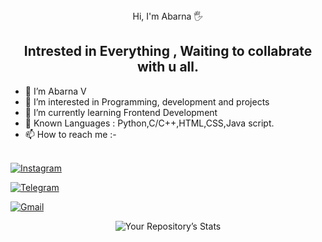 <div align="center" border-radius= 50%>
</div>
<div align="center">
Hi, I'm Abarna 🖐️
<h2>
Intrested in Everything , Waiting to collabrate with u all.
<br>
</h2>

</div>

- 👋 I’m Abarna V
- 👀 I’m interested in Programming, development and projects
- 🌱 I’m currently learning Frontend Development
- 💬 Known Languages : Python,C/C++,HTML,CSS,Java script.
- 📫 How to reach me :-<br><br>

<div>
<a href="https://www.instagram.com/abarna0202" target="_blank">

![Instagram](https://img.shields.io/badge/ragul_2003-%23E4405F.svg?style=for-the-badge&logo=Instagram&logoColor=white)

</a>
  
<a href="https://t.me/RagulAdhithyaM" target="_blank">

![Telegram](https://img.shields.io/badge/Telegram-2CA5E0?style=for-the-badge&logo=telegram&logoColor=white)

</a>

<a href="mailto:abarnavelusamy0202@gmail.com" target="_blank">

![Gmail](https://img.shields.io/badge/Gmail-D14836?style=for-the-badge&logo=gmail&logoColor=white)

</a>


</div>

<div align="center">
  
![Your Repository’s Stats](https://github-readme-stats.vercel.app/api?username=abarnavelusamy&show_icons=true)

</div>
